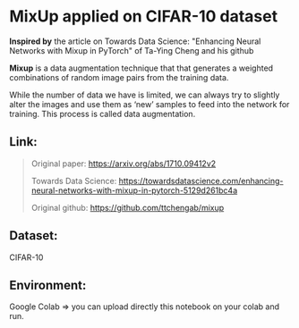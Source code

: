 # MixUp applied on CIFAR-10 dataset

**Inspired by** the article on Towards Data Science: "Enhancing Neural Networks with Mixup in PyTorch" of Ta-Ying Cheng and his github

**Mixup** is a data augmentation technique that that generates a weighted combinations of random image pairs from the training data.

While the number of data we have is limited, we can always try to slightly alter the images and use them as ‘new’ samples to feed into the network for training. This process is called data augmentation.

## Link: 
> Original paper: https://arxiv.org/abs/1710.09412v2
>
> Towards Data Science: https://towardsdatascience.com/enhancing-neural-networks-with-mixup-in-pytorch-5129d261bc4a
> 
> Original github: https://github.com/ttchengab/mixup

## Dataset: 
CIFAR-10

## Environment:
Google Colab => you can upload directly this notebook on your colab and run.
